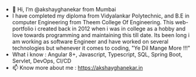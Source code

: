 - 👋 Hi, I’m @akshayghanekar from Mumbai
- I have completed my diploma from Vidyalankar Polytechnic, and B.E in computer Engineering from Theem College Of Engineering.
This web-portfolio i created back in 2012 when i was in college as a hobby and love towards programming and maintaining this till date. Its been long i am working as software Engineer and have worked on several technologies but whenever it comes to coding, "Ye Dil Mange More !!!"
- What i know : Angular 8+, Javascript, Typescript, SQL, Spring Boot, Servlet, DevOps, CI/CD
- 📫 Know more about me : https://akshayghanekar.in
